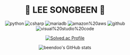 <!--
**beendoo/beendoo** is a ✨ _special_ ✨ repository because its `README.md` (this file) appears on your GitHub profile.

Here are some ideas to get you started:

- 🔭 I’m currently working on ...
- 🌱 I’m currently learning ...
- 👯 I’m looking to collaborate on ...
- 🤔 I’m looking for help with ...
- 💬 Ask me about ...
- 📫 How to reach me: ...
- 😄 Pronouns: ...
- ⚡ Fun fact: ...
-->

<div align="center">
  
  # 👾 LEE SONGBEEN 👾

  ![python](https://img.shields.io/badge/python-3776AB.svg?&style=for-the-badge&logo=python&logoColor=white)
  ![csharp](https://img.shields.io/badge/csharp-512BD4.svg?&style=for-the-badge&logo=csharp&logoColor=white)
  ![mariadb](https://img.shields.io/badge/mariadb-003545.svg?&style=for-the-badge&logo=mariadb&logoColor=white)
  ![amazon%20aws](https://img.shields.io/badge/amazon%20aws-232F3E.svg?&style=for-the-badge&logo=amazonawslogoColor=white)
  ![github](https://img.shields.io/badge/github-81717.svg?&style=for-the-badge&logo=github&logoColor=white)
  ![visual%20studio%20code](https://img.shields.io/badge/visual%20studio%20code-007ACC.svg?&style=for-the-badge&logo=visualstudiocode&logoColor=white)

  [![Solved.ac Profile](http://mazassumnida.wtf/api/v2/generate_badge?boj=songbeen96)](https://solved.ac/songbeen96/)

  ![beendoo's GitHub stats](https://github-readme-stats.vercel.app/api?username=beendoo&show_icons=true&theme=radical)
  
</div>

